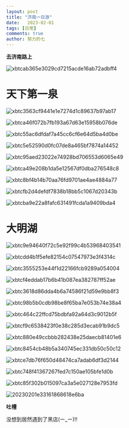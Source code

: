 ```yaml
---
layout: post
title: "济南一日游"
date:   2023-02-01
tags: [日常]
comments: true
author: 努力的七
---
```

**去济南路上**

![xbtcab365e3029cd7215acde16ab72adbff4](https://img.xiejiaqi.cn/i/2023/02/01/63d9e1c12bec6.webp)


# **天下第一泉**

![xbtc3563cf9441e1e7274d1c89637b97ab17](https://img.xiejiaqi.cn/i/2023/02/01/63da5ec69cbe7.webp)

![xbtca46f072b7fb193a67d63e15958b076de](https://img.xiejiaqi.cn/i/2023/02/01/63da5ebda1749.webp)

![xbtc55ac6dfdaf7a45cc6cf6e64d5ba4d0be](https://img.xiejiaqi.cn/i/2023/02/01/63da5ecc21d7d.webp)

![xbtc5e52590d0fc07de8a465bf7874a14452](https://img.xiejiaqi.cn/i/2023/02/01/63da5ecfaada9.webp)

![xbtc95aed23022e74928bd706553d6065e49](https://img.xiejiaqi.cn/i/2023/02/01/63da5ed405499.webp)

![xbtca49e208b1da5e12567df0dba276548c8](https://img.xiejiaqi.cn/i/2023/02/01/63da5f7174909.webp)

![xbtc8bf4b14b70aa76fd9701ae4ae4884a77](https://img.xiejiaqi.cn/i/2023/02/01/63da5f76c50b8.webp)

![xbtcfb2d4defdf7838b18bb5c1067d20343b](https://img.xiejiaqi.cn/i/2023/02/01/63da5f7ac5d56.webp)

![xbtcba9e22a8fafc631491fcda1a9409bda4](https://img.xiejiaqi.cn/i/2023/02/01/63da5f7d68bf1.webp)

# **大明湖**
![xbtc9e94640f72c5e92f99c4b53968403541](https://img.xiejiaqi.cn/i/2023/02/01/63da603a388bc.webp)

![xbtcdd4b1f5efe82154c07547973e3f4314c](https://img.xiejiaqi.cn/i/2023/02/01/63da603ed255c.webp)

![xbtc3555253e44f1d22166fcb9289a054004](https://img.xiejiaqi.cn/i/2023/02/01/63da6042e5b73.webp)

![xbtcf4eddab17b6b41b087ea382787ff52ae](https://img.xiejiaqi.cn/i/2023/02/01/63da604608b12.webp)

![xbtc3618d86dda4b6a74586f21d59e9bb8f3](https://img.xiejiaqi.cn/i/2023/02/01/63da604a1597a.webp)

![xbtc98b5b0cdb98be8f65ba7e053b74e38a4](https://img.xiejiaqi.cn/i/2023/02/01/63da604f98f49.webp)

![xbtc464c22ffcd75bdbfa92a64d3c9012b5f](https://img.xiejiaqi.cn/i/2023/02/01/63da6054c73a6.webp)

![xbtcf9c6538423f0e38c285d3ecab91b9dc5](https://img.xiejiaqi.cn/i/2023/02/01/63da6058513e6.webp)

![xbtc880e49ccbbb282438e25daecb81401e6](https://img.xiejiaqi.cn/i/2023/02/01/63da605d59d17.webp)

![xbtc8454cb48b5a340745ec331db50c50c12](https://img.xiejiaqi.cn/i/2023/02/01/63da605fe0bc3.webp)

![xbtce7db76f650d48474ca7adab6df3d2144](https://img.xiejiaqi.cn/i/2023/02/01/63da6062a52eb.webp)

![xbtc748f41367267fed7c150ae105bfe1d0b](https://img.xiejiaqi.cn/i/2023/02/01/63da60669a72a.webp)

![xbtc85f302b015097ca3a5e027128e7953fd](https://img.xiejiaqi.cn/i/2023/02/01/63da606a866fe.webp)

![20230201e33161868618e6ba](https://img.xiejiaqi.cn/i/2023/02/01/63da611c23600.webp)

**吐槽**

没想到居然遇到了黑店(ー_ー)!!
